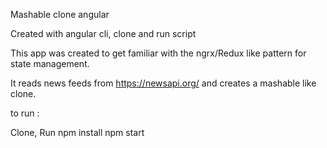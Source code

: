 Mashable clone angular

Created with angular cli,
clone and run script

This app was created to get familiar with the ngrx/Redux like  pattern for state management.

It reads news feeds from https://newsapi.org/ and creates a mashable like clone.

to run :

Clone,
Run 
npm install
npm start 
